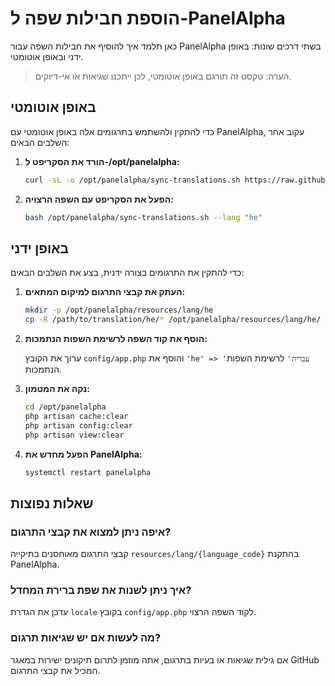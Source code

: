 # הוספת חבילות שפה ל-PanelAlpha

כאן תלמד איך להוסיף את חבילות השפה עבור PanelAlpha בשתי דרכים שונות: באופן ידני ובאופן אוטומטי.

> הערה: טקסט זה תורגם באופן אוטומטי, לכן ייתכנו שגיאות או אי-דיוקים.

## באופן אוטומטי

כדי להתקין ולהשתמש בתרגומים אלה באופן אוטומטי עם PanelAlpha, עקוב אחר השלבים הבאים:

1. <b>הורד את הסקריפט ל-/opt/panelalpha:</b>
    ```sh
    curl -sL -o /opt/panelalpha/sync-translations.sh https://raw.githubusercontent.com/panelalpha/PanelAlpha-Translations/refs/heads/main/scripts/sync-translations.sh
    ```

2. <b>הפעל את הסקריפט עם השפה הרצויה:</b>
    ```sh
    bash /opt/panelalpha/sync-translations.sh --lang "he"
    ```

## באופן ידני

כדי להתקין את התרגומים בצורה ידנית, בצע את השלבים הבאים:

1. <b>העתק את קבצי התרגום למיקום המתאים:</b>
    ```sh
    mkdir -p /opt/panelalpha/resources/lang/he
    cp -R /path/to/translation/he/* /opt/panelalpha/resources/lang/he/
    ```

2. <b>הוסף את קוד השפה לרשימת השפות הנתמכות:</b>

    ערוך את הקובץ `config/app.php` והוסף את `'he' => 'עברית'` לרשימת השפות הנתמכות.

3. <b>נקה את המטמון:</b>
    ```sh
    cd /opt/panelalpha
    php artisan cache:clear
    php artisan config:clear
    php artisan view:clear
    ```

4. <b>הפעל מחדש את PanelAlpha:</b>
    ```sh
    systemctl restart panelalpha
    ```

## שאלות נפוצות

### איפה ניתן למצוא את קבצי התרגום?

קבצי התרגום מאוחסנים בתיקייה `resources/lang/{language_code}` בהתקנת PanelAlpha.

### איך ניתן לשנות את שפת ברירת המחדל?

עדכן את הגדרת `locale` בקובץ `config/app.php` לקוד השפה הרצוי.

### מה לעשות אם יש שגיאות תרגום?

אם גילית שגיאות או בעיות בתרגום, אתה מוזמן לתרום תיקונים ישירות במאגר GitHub המכיל את קבצי התרגום.
